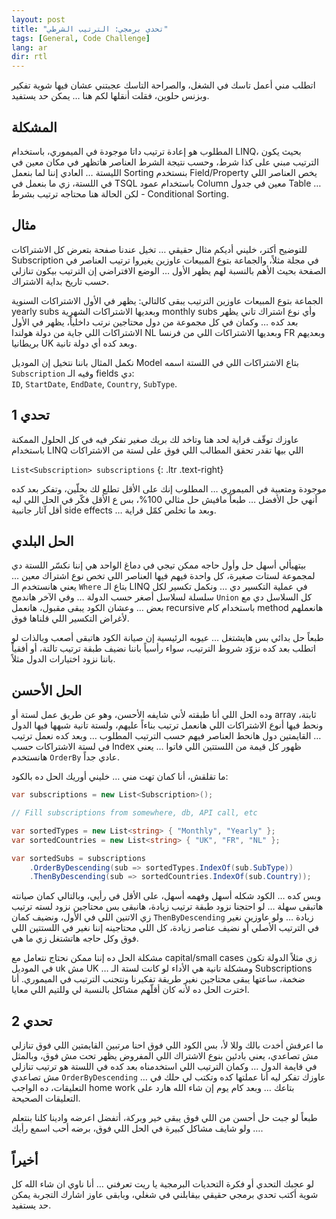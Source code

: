 ```yaml
---
layout: post
title: "تحدي برمجي: الترتيب الشرطي"
tags: [General, Code Challenge]
lang: ar
dir: rtl
---
```


اتطلب مني أعمل تاسك في الشغل، والصراحة التاسك عجبتني عشان فيها شوية تفكير وبزنس حلوين، فقلت أنقلها لكم هنا … يمكن حد يستفيد.

## المشكلة

المطلوب هو إعادة ترتيب داتا موجودة في الميموري، باستخدام LINQ، بحيث يكون الترتيب مبني على كذا شرط، وحسب نتيجة الشرط العناصر هاتظهر في مكان معين في الليستة … العادي إننا لما بنعمل Sorting بنستخدم Field/Property يخص العناصر اللي في اللستة، زي ما بنعمل في TSQL باستخدام عمود Column معين في جدول Table … لكن الحالة هنا محتاجه ترتيب بشرط - Conditional Sorting.

## مثال

للتوضيح أكتر، خليني أديكم مثال حقيقي … تخيل عندنا صفحة بتعرض كل الاشتراكات Subscription في مجلة مثلاً، والجماعة بتوع المبيعات عاوزين يغيروا ترتيب العناصر في الصفحة بحيث الأهم بالنسبة لهم يظهر الأول … الوضع الافتراضي إن الترتيب بيكون تنازلي حسب تاريخ بداية الاشتراك.

الجماعة بتوع المبيعات عاوزين الترتيب يبقى كالتالي: يظهر في الأول الاشتراكات السنوية yearly subs وبعديها الاشتراكات الشهرية monthly subs وأي نوع اشتراك تاني يظهر بعد كده … وكمان في كل مجموعة من دول محتاجين نرتب داخلياً، يظهر في الأول الاشتراكات اللي جاية من دولة هولندا NL وبعديها الاشتراكات اللي من فرنسا FR وبعديهم بريطانيا UK وبعد كده أي دولة تانية.

نكمل المثال باننا نتخيل إن الموديل Model بتاع الاشتراكات اللي في اللستة اسمه `Subscription` وفيه الـ fields دي:  
`ID`, `StartDate`, `EndDate`, `Country`, `SubType`.

## تحدي 1

عاوزك توقّف قراية لحد هنا وتاخد لك بريك صغير تفكر فيه في كل الحلول الممكنة باستخدام LINQ اللي بيها تقدر تحقق المطالب اللي فوق على لستة من الاشتراكات

`List<Subscription> subscriptions`
{: .ltr .text-right}

موجودة ومتعبية في الميموري … المطلوب إنك على الأقل تطلع لك بحلّين، وتفكر بعد كده أنهي حل الأفضل … طبعاً مافيش حل مثالي 100%، بس ع الأقل فكّر في الحل اللي ليه أقل آثار جانبية side effects … وبعد ما تخلص كمّل قراية.

## الحل البلدي

بيتهيألي أسهل حل وأول حاجه ممكن تيجي في دماغ الواحد هي إننا نكسّر اللستة دي لمجموعة لستات صغيرة، كل واحدة فيهم فيها العناصر اللي تخص نوع اشتراك معين … يعني هانستخدم الـ `Where` بتاع الـ LINQ في عملية التكسير دي … ونكمل تكسير لكل سلسلة لسلاسل أصغر حسب الدولة … وفي الآخر هاندمج `Union` كل السلاسل دي مع بعض … وعشان الكود يبقى مقبول، هانعمل recursive باستخدام كام method هانعملهم لأغراض التكسير اللي قلناها فوق.

طبعاً حل بدائي بس هايشتغل … عيوبه الرئيسية إن صيانة الكود هاتبقى أصعب وبالذات لو اتطلب بعد كده نزوّد شروط الترتيب، سواء رأسياً باننا نضيف طبقة ترتيب تالتة، أو أفقياً باننا نزود اختيارات الدول مثلاً.

## الحل الأحسن

وده الحل اللي أنا طبقته لأني شايفه الأحسن، وهو عن طريق عمل لستة أو array ثابتة، ونحط فيها أنوع الاشتراكات اللي هانعمل ترتيب بناءاً عليهم، ولستة تانية شبهها فيها الدول … القايمتين دول هانحط العناصر فيهم حسب الترتيب المطلوب … وبعد كده نعمل ترتيب في لستة الاشتراكات حسب Index ظهور كل قيمة من اللستتين اللي فاتوا … يعني هانستخدم `OrderBy` عادي جداً.

ما تقلقش، أنا كمان تهت مني … خليني أوريك الحل ده بالكود:

```c#
var subscriptions = new List<Subscription>();

// Fill subscriptions from somewhere, db, API call, etc

var sortedTypes = new List<string> { "Monthly", "Yearly" };
var sortedCountries = new List<string> { "UK", "FR", "NL" };

var sortedSubs = subscriptions
    .OrderByDescending(sub => sortedTypes.IndexOf(sub.SubType))
    .ThenByDescending(sub => sortedCountries.IndexOf(sub.Country));
```

وبس كده … الكود شكله أسهل وفهمه أسهل، على الأقل في رأيي، وبالتالي كمان صيانته هاتبقى سهلة … لو احتجنا نزود طبقة ترتيب زيادة، هانبقى بس محتاجين نزود لسته ترتيب زي الاتنين اللي في الأول، ونضيف كمان `ThenByDescending` زيادة … ولو عاوزين نغير في الترتيب الأصلي أو نضيف عناصر زيادة، كل اللي محتاجينه إننا نغير في اللستتين اللي فوق وكل حاجه هاتشتغل زي ما هي.

مشكلة الحل ده إننا ممكن نحتاج نتعامل مع capital/small cases زي مثلاً الدولة تكون في الموديل uk مش UK … ومشكلة تانية هي الأداء لو كانت لستة الـ Subscriptions ضخمة، ساعتها يبقى محتاجين نغير طريقة تفكيرنا ونتجنب الترتيب في الميموري. أنا اخترت الحل ده لأنه كان أقلّهم مشاكل بالنسبة لي وللتيم اللي معايا.

## تحدي 2

ما اعرفش أخدت بالك وللا لأ، بس الكود اللي فوق احنا مرتبين القايمتين اللي فوق تنازلي مش تصاعدي، يعني بادئين بنوع الاشتراك اللي المفروض يظهر تحت مش فوق، وبالمثل في قايمة الدول … وكمان الترتيب اللي استخدمناه بعد كده في اللستة هو ترتيب تنازلي مش تصاعدي `OrderByDescending` … عاوزك تفكر ليه أنا عملتها كده وتكتب لي حلك في التعليقات، ده الواجب home work بتاعك … وبعد كام يوم إن شاء الله هارد على التعليقات الصحيحة.

طبعاً لو جبت حل أحسن من اللي فوق يبقى خير وبركة، أتفضل اعرضه وادينا كلنا بنتعلم … ولو شايف مشاكل كبيرة في الحل اللي فوق، برضه أحب اسمع رأيك.

## أخيراً

لو عجبك التحدي أو فكرة التحديات البرمجية يا ريت تعرفني … أنا ناوي ان شاء الله كل شوية أكتب تحدي برمجي حقيقي بيقابلني في شغلي، وبابقى عاوز اشارك التجربة يمكن حد يستفيد.
